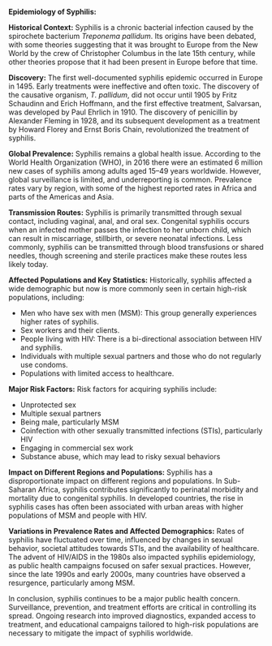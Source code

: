 **Epidemiology of Syphilis:**

**Historical Context:**
Syphilis is a chronic bacterial infection caused by the spirochete bacterium *Treponema pallidum*. Its origins have been debated, with some theories suggesting that it was brought to Europe from the New World by the crew of Christopher Columbus in the late 15th century, while other theories propose that it had been present in Europe before that time.

**Discovery:**
The first well-documented syphilis epidemic occurred in Europe in 1495. Early treatments were ineffective and often toxic. The discovery of the causative organism, *T. pallidum*, did not occur until 1905 by Fritz Schaudinn and Erich Hoffmann, and the first effective treatment, Salvarsan, was developed by Paul Ehrlich in 1910. The discovery of penicillin by Alexander Fleming in 1928, and its subsequent development as a treatment by Howard Florey and Ernst Boris Chain, revolutionized the treatment of syphilis.

**Global Prevalence:**
Syphilis remains a global health issue. According to the World Health Organization (WHO), in 2016 there were an estimated 6 million new cases of syphilis among adults aged 15–49 years worldwide. However, global surveillance is limited, and underreporting is common. Prevalence rates vary by region, with some of the highest reported rates in Africa and parts of the Americas and Asia.

**Transmission Routes:**
Syphilis is primarily transmitted through sexual contact, including vaginal, anal, and oral sex. Congenital syphilis occurs when an infected mother passes the infection to her unborn child, which can result in miscarriage, stillbirth, or severe neonatal infections. Less commonly, syphilis can be transmitted through blood transfusions or shared needles, though screening and sterile practices make these routes less likely today.

**Affected Populations and Key Statistics:**
Historically, syphilis affected a wide demographic but now is more commonly seen in certain high-risk populations, including:

- Men who have sex with men (MSM): This group generally experiences higher rates of syphilis.
- Sex workers and their clients.
- People living with HIV: There is a bi-directional association between HIV and syphilis.
- Individuals with multiple sexual partners and those who do not regularly use condoms.
- Populations with limited access to healthcare.

**Major Risk Factors:**
Risk factors for acquiring syphilis include:

- Unprotected sex
- Multiple sexual partners
- Being male, particularly MSM
- Coinfection with other sexually transmitted infections (STIs), particularly HIV
- Engaging in commercial sex work
- Substance abuse, which may lead to risky sexual behaviors

**Impact on Different Regions and Populations:**
Syphilis has a disproportionate impact on different regions and populations. In Sub-Saharan Africa, syphilis contributes significantly to perinatal morbidity and mortality due to congenital syphilis. In developed countries, the rise in syphilis cases has often been associated with urban areas with higher populations of MSM and people with HIV.

**Variations in Prevalence Rates and Affected Demographics:**
Rates of syphilis have fluctuated over time, influenced by changes in sexual behavior, societal attitudes towards STIs, and the availability of healthcare. The advent of HIV/AIDS in the 1980s also impacted syphilis epidemiology, as public health campaigns focused on safer sexual practices. However, since the late 1990s and early 2000s, many countries have observed a resurgence, particularly among MSM.

In conclusion, syphilis continues to be a major public health concern. Surveillance, prevention, and treatment efforts are critical in controlling its spread. Ongoing research into improved diagnostics, expanded access to treatment, and educational campaigns tailored to high-risk populations are necessary to mitigate the impact of syphilis worldwide.
